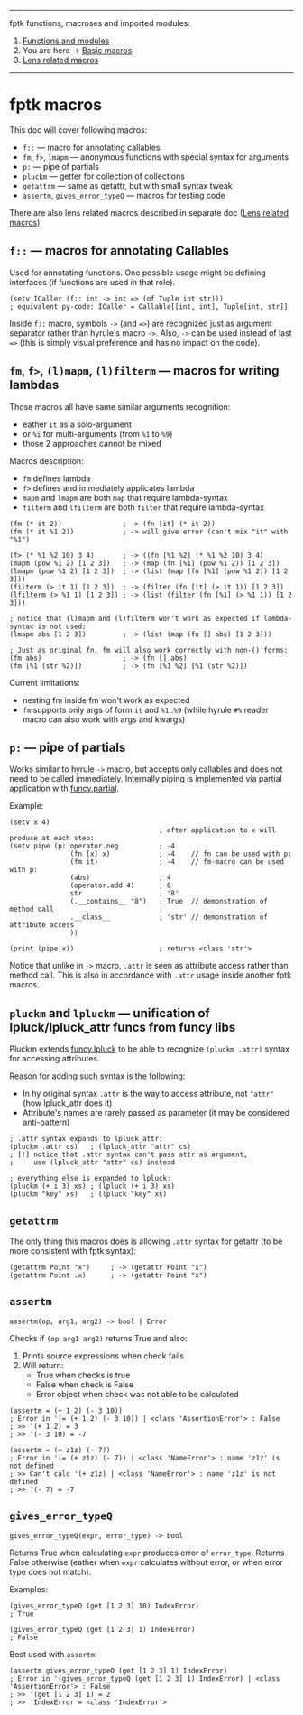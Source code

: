 
---
fptk functions, macroses and imported modules:
1. [Functions and modules](https://github.com/rmnavr/fptk/blob/main/docs/functions.md)
2. You are here -> [Basic macros](https://github.com/rmnavr/fptk/blob/main/docs/macros.md)
3. [Lens related macros](https://github.com/rmnavr/fptk/blob/main/docs/lens.md)
---

<!-- Intro ‾‾‾‾‾‾‾‾‾‾‾‾‾‾‾‾‾‾‾‾‾‾‾‾‾‾‾‾‾‾‾‾‾‾‾‾‾‾‾‾‾‾‾‾‾‾‾‾‾‾‾‾‾‾‾‾‾‾‾‾‾‾‾‾‾‾‾‾\ {{{1 -->

# fptk macros

This doc will cover following macros:
* `f::` — macro for annotating callables
* `fm`, `f>`, `lmapm` — anonymous functions with special syntax for arguments
* `p:` — pipe of partials
* `pluckm` — getter for collection of collections
* `getattrm` — same as getattr, but with small syntax tweak
* `assertm`, `gives_error_typeQ` — macros for testing code

There are also lens related macros described in separate doc
([Lens related macros](https://github.com/rmnavr/fptk/blob/main/docs/lens.md)).

<!-- __________________________________________________________________________/ }}}1 -->
<!-- f:: ‾‾‾‾‾‾‾‾‾‾‾‾‾‾‾‾‾‾‾‾‾‾‾‾‾‾‾‾‾‾‾‾‾‾‾‾‾‾‾‾‾‾‾‾‾‾‾‾‾‾‾‾‾‾‾‾‾‾‾‾‾‾‾‾‾‾‾‾‾‾\ {{{1 -->

## `f::` — macros for annotating Callables
Used for annotating functions.
One possible usage might be defining interfaces (if functions are used in that role).

```hy
(setv ICaller (f:: int -> int => (of Tuple int str)))
; equivalent py-code: ICaller = Callable[[int, int], Tuple[int, str]]
```

Inside `f::` macro, symbols `->` (and `=>`) are recognized just as argument separator rather than hyrule's macro `->`.
Also, `->` can be used instead of last `=>` (this is simply visual preference and has no impact on the code).

<!-- __________________________________________________________________________/ }}}1 -->
<!-- fm, f>, (l)mapm, (l)filterm ‾‾‾‾‾‾‾‾‾‾‾‾‾‾‾‾‾‾‾‾‾‾‾‾‾‾‾‾‾‾‾‾‾‾‾‾‾‾‾‾‾‾‾‾‾‾\ {{{1 -->

## `fm`, `f>`, `(l)mapm`, `(l)filterm` — macros for writing lambdas

Those macros all have same similar arguments recognition:
- eather `it` as a solo-argument
- or `%i` for multi-arguments (from `%1` to `%9`)
- those 2 approaches cannot be mixed

Macros description:
- `fm` defines lambda
- `f>` defines and immediately applicates lambda
- `mapm` and `lmapm` are both `map` that require lambda-syntax
- `filterm` and `lfilterm` are both `filter` that require lambda-syntax

```hy
(fm (* it 2))               ; -> (fn [it] (* it 2))
(fm (* it %1 2))            ; -> will give error (can't mix "it" with "%1")

(f> (* %1 %2 10) 3 4)       ; -> ((fn [%1 %2] (* %1 %2 10) 3 4)
(mapm (pow %1 2) [1 2 3])   ; -> (map (fn [%1] (pow %1 2)) [1 2 3])
(lmapm (pow %1 2) [1 2 3])  ; -> (list (map (fn [%1] (pow %1 2)) [1 2 3]))
(filterm (> it 1) [1 2 3])  ; -> (filter (fn [it] (> it 1)) [1 2 3])
(lfilterm (> %1 1) [1 2 3]) ; -> (list (filter (fn [%1] (> %1 1)) [1 2 3]))

; notice that (l)mapm and (l)filterm won't work as expected if lambda-syntax is not used:
(lmapm abs [1 2 3])         ; -> (list (map (fn [] abs) [1 2 3]))

; Just as original fn, fm will also work correctly with non-() forms:
(fm abs)                    ; -> (fn [] abs)
(fm [%1 (str %2)])          ; -> (fn [%1 %2] [%1 (str %2)])
```

Current limitations:
- nesting fm inside fm won't work as expected
- `fm` supports only args of form `it` and `%1`..`%9` (while hyrule `#%` reader macro can also work with args and kwargs)

<!-- __________________________________________________________________________/ }}}1 -->
<!-- p: ‾‾‾‾‾‾‾‾‾‾‾‾‾‾‾‾‾‾‾‾‾‾‾‾‾‾‾‾‾‾‾‾‾‾‾‾‾‾‾‾‾‾‾‾‾‾‾‾‾‾‾‾‾‾‾‾‾‾‾‾‾‾‾‾‾‾‾‾‾‾‾\ {{{1 -->

## `p:` — pipe of partials

Works similar to hyrule `->` macro, but accepts only callables and does not need to be called immediately.
Internally piping is implemented via partial application with [funcy.partial](https://funcy.readthedocs.io/en/stable/funcs.html#partial).

Example:
```hy
(setv x 4)
                                     ; after application to x will produce at each step:
(setv pipe (p: operator.neg          ; -4
               (fn [x] x)            ; -4    // fn can be used with p:
               (fm it)               ; -4    // fm-macro can be used with p:
               (abs)                 ; 4
               (operator.add 4)      ; 8
               str                   ; '8'
               (.__contains__ "8")   ; True  // demonstration of method call
               .__class__            ; 'str' // demonstration of attribute access
               ))

(print (pipe x))                     ; returns <class 'str'>
```

Notice that unlike in `->` macro, `.attr` is seen as attribute access rather than method call.
This is also in accordance with `.attr` usage inside another fptk macros.

<!-- __________________________________________________________________________/ }}}1 -->
<!-- (l)pluckm ‾‾‾‾‾‾‾‾‾‾‾‾‾‾‾‾‾‾‾‾‾‾‾‾‾‾‾‾‾‾‾‾‾‾‾‾‾‾‾‾‾‾‾‾‾‾‾‾‾‾‾‾‾‾‾‾‾‾‾‾‾‾‾‾\ {{{1 -->

## `pluckm` and `lpluckm` — unification of lpluck/lpluck_attr funcs from funcy libs

Pluckm extends [funcy.lpluck](https://funcy.readthedocs.io/en/stable/colls.html#pluck)
to be able to recognize `(pluckm .attr)` syntax for accessing attributes.

Reason for adding such syntax is the following:
* In hy original syntax `.attr` is the way to access attribute, not `"attr"` (how lpluck_attr does it)
* Attribute's names are rarely passed as parameter (it may be considered anti-pattern)

```hy
; .attr syntax expands to lpluck_attr:
(pluckm .attr cs)   ; (lpluck_attr "attr" cs)
; [!] notice that .attr syntax can't pass attr as argument,
;     use (lpluck_attr "attr" cs) instead

; everything else is expanded to lpluck:
(pluckm (+ i 3) xs) ; (lpluck (+ i 3) xs)
(pluckm "key" xs)   ; (lpluck "key" xs)
```

<!-- __________________________________________________________________________/ }}}1 -->
<!-- getattrm ‾‾‾‾‾‾‾‾‾‾‾‾‾‾‾‾‾‾‾‾‾‾‾‾‾‾‾‾‾‾‾‾‾‾‾‾‾‾‾‾‾‾‾‾‾‾‾‾‾‾‾‾‾‾‾‾‾‾‾‾‾‾‾‾‾\ {{{1 -->

## `getattrm`

The only thing this macros does is allowing `.attr` syntax for getattr
(to be more consistent with fptk syntax):

```hy
(getattrm Point "x")     ; -> (getattr Point "x")
(getattrm Point .x)      ; -> (getattr Point "x")
```

<!-- __________________________________________________________________________/ }}}1 -->
<!-- assertm, gives_error_typeQ ‾‾‾‾‾‾‾‾‾‾‾‾‾‾‾‾‾‾‾‾‾‾‾‾‾‾‾‾‾‾‾‾‾‾‾‾‾‾‾‾‾‾‾‾‾‾‾\ {{{1 -->

## `assertm`

```hy
assertm(op, arg1, arg2) -> bool | Error
```

Checks if `(op arg1 arg2)` returns True and also:
1. Prints source expressions when check fails
2. Will return:
   - True when checks is true
   - False when check is False
   - Error object when check was not able to be calculated

```
(assertm = (+ 1 2) (- 3 10))
; Error in '(= (+ 1 2) (- 3 10)) | <class 'AssertionError'> : False
; >> '(+ 1 2) = 3
; >> '(- 3 10) = -7

(assertm = (+ z1z) (- 7))
; Error in '(= (+ z1z) (- 7)) | <class 'NameError'> : name 'z1z' is not defined
; >> Can't calc '(+ z1z) | <class 'NameError'> : name 'z1z' is not defined
; >> '(- 7) = -7
```

## `gives_error_typeQ`

```hy
gives_error_typeQ(expr, error_type) -> bool
```

Returns True when calculating `expr` produces error of `error_type`.
Returns False otherwise (eather when `expr` calculates without error, or when error type does not match).

Examples:
```hy
(gives_error_typeQ (get [1 2 3] 10) IndexError)
; True

(gives_error_typeQ (get [1 2 3] 1) IndexError)
; False
```

Best used with `assertm`:
```hy
(assertm gives_error_typeQ (get [1 2 3] 1) IndexError)
; Error in '(gives_error_typeQ (get [1 2 3] 1) IndexError) | <class 'AssertionError'> : False
; >> '(get [1 2 3] 1) = 2
; >> 'IndexError = <class 'IndexError'>
```

<!-- __________________________________________________________________________/ }}}1 -->

